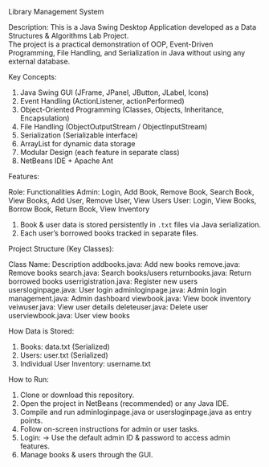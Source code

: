 Library Management System

Description:
This is a Java Swing Desktop Application developed as a Data Structures & Algorithms Lab Project.  
The project is a practical demonstration of  OOP, Event-Driven Programming, File Handling, and Serialization in Java without using any external database.


Key Concepts:
1.	Java Swing GUI (JFrame, JPanel, JButton, JLabel, Icons)
2.	Event Handling (ActionListener, actionPerformed)
3.	Object-Oriented Programming (Classes, Objects, Inheritance, Encapsulation)
4.	File Handling (ObjectOutputStream / ObjectInputStream)
5.	Serialization (Serializable interface)
6.	ArrayList for dynamic data storage
7.	Modular Design (each feature in separate class)
8.	NetBeans IDE + Apache Ant

Features:

Role:	Functionalities
Admin:	Login, Add Book, Remove Book, Search Book, View Books, Add User, Remove User, View Users
User:	Login, View Books, Borrow Book, Return Book, View Inventory


1.	Book & user data is stored persistently in `.txt` files via Java serialization.
2.	Each user’s borrowed books tracked in separate files.


Project Structure (Key Classes):

Class Name:	Description
addbooks.java:	Add new books
remove.java:	Remove books
search.java:	Search books/users
returnbooks.java:	Return borrowed books
userrigistration.java:	Register new users
usersloginpage.java:	User login
adminloginpage.java:	Admin login
management.java:	Admin dashboard
viewbook.java:	View book inventory
veiwuser.java:	View user details
deleteuser.java:	Delete user
userviewbook.java:	User view books

How Data is Stored:

1.	Books: data.txt (Serialized)
2.	Users: user.txt (Serialized)
3.	Individual User Inventory: username.txt

How to Run:
1.	Clone or download this repository.
2.	Open the project in NetBeans (recommended) or any Java IDE.
3.	Compile and run adminloginpage.java or usersloginpage.java as entry points.
4.	Follow on-screen instructions for admin or user tasks.
5.	Login: 
   ->	Use the default admin ID & password to access admin features.
6.	Manage books & users through the GUI.
